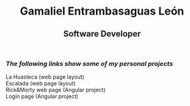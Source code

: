 
<html lang="en">

<head>
    <meta charset="UTF-8">
    <meta name="viewport" content="width=device-width, initial-scale=1.0">
</head>

<body>
  <header>
    <h1>Gamaliel Entrambasaguas León</h1>
    <h2><b>Software Developer</b></h2>
    <p> </p>
  </header>
  
  <div>
    <h3><i>The following links show some of my personal projects</i></h3>
  </div>
  
  <div>
    <a href="https://gamalielleon.github.io/Web-Design/LaHuasteca/index.html" target="_blank" style="text-decoration:none">La Huasteca (web page layout)</a>
  </div>

  <div>
    <a href="https://gamalielleon.github.io/Web-Design/Escalada/index.html" target="_blank" style="text-decoration:none">Escalada (web page layout)</a>
  </div>
    
  <div>
      <a href="https://gamalielleon.github.io/app-Rick-Morty/home" target="_blank" style="text-decoration:none">Rick&Morty web page (Angular project)</a>
  </div>
    
  <div>
      <a href="https://gamalielleon.github.io/login-crud/main" target="_blank" style="text-decoration:none">Login page (Angular project)</a>
  </div>
</body>
  
</html>



